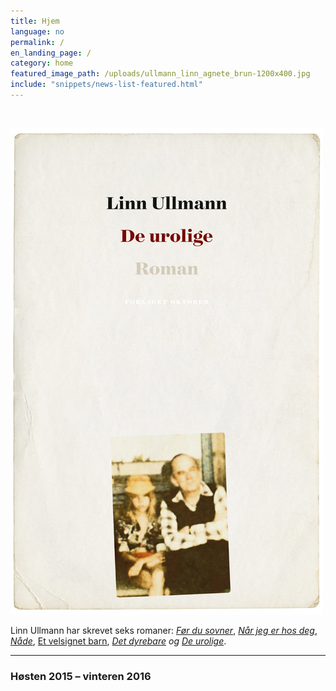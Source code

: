 ```yaml
---
title: Hjem
language: no
permalink: /
en_landing_page: /
category: home
featured_image_path: /uploads/ullmann_linn_agnete_brun-1200x400.jpg
include: "snippets/news-list-featured.html"
---
```


&nbsp;

[![](/uploads/versions/2015-ullmann-de-urolige-500px---x----500-778x---.jpg)](/boker/2015/11/17/de-urolige/)

Linn Ullmann har skrevet seks romaner: [*F&oslash;r du sovner*](/boker/1998/04/15/for-du-sovner/), [*N&aring;r jeg er hos deg*](/boker/2001/03/31/nar-jeg-er-hos-deg/), [*N&aring;de*](/boker/2002/12/18/nade/), [Et velsignet barn](/boker/2005/08/11/et-velsignet-barn/),&nbsp;*[Det dyrebare](/boker/2011/03/15/det-dyrebare/)&nbsp;og [De urolige](/boker/2015/11/17/de-urolige/)*.

---

### H&oslash;sten 2015 – vinteren 2016
